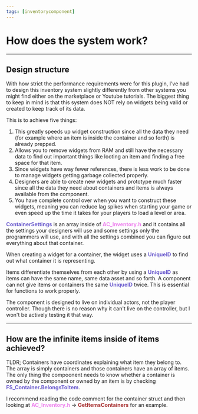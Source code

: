 ```yaml
---
tags: [inventorycomponent]
---
```


# How does the system work?

---
## Design structure
With how strict the performance requirements were for this plugin, I’ve had to design this inventory system slightly differently from other systems you might find either on the marketplace or Youtube tutorials.
The biggest thing to keep in mind is that this system does NOT rely on widgets being valid or created to keep track of its data.

This is to achieve five things:
1. This greatly speeds up widget construction since all the data they need (for example where an item is inside the container and so forth) is already prepped.
2. Allows you to remove widgets from RAM and still have the necessary data to find out important things like looting an item and finding a free space for that item.
3. Since widgets have way fewer references, there is less work to be done to manage widgets getting garbage collected properly.
4. Designers are able to create new widgets and prototype much faster since all the data they need about containers and items is always available from the component.
5. You have complete control over when you want to construct these widgets, meaning you can reduce lag spikes when starting your game or even speed up the time it takes for your players to load a level or area.

<span style="color:slateblue">**ContainerSettings**</span> is an array inside of <span style="color:violet">**AC_Inventory.h**</span> and it contains all the settings your designers will use and some settings only the programmers will use, and with all the settings combined you can figure out everything about that container.

When creating a widget for a container, the widget uses a <span style="color:slateblue">**UniqueID**</span> to find out what container it is representing.

Items differentiate themselves from each other by using a <span style="color:slateblue">**UniqueID**</span> as items can have the same name, same data asset and so forth. A component can not give items or containers the same <span style="color:slateblue">**UniqueID**</span> twice. This is essential for functions to work properly.

The component is designed to live on individual actors, not the player controller. Though there is no reason why it can't live on the controller, but I won't be actively testing it that way.

---
## How are the infinite items inside of items achieved?

TLDR; Containers have coordinates explaining what item they belong to. The array is simply containers and those containers have an array of items. The only thing the compoonent needs to know whether a container is owned by the component or owned by an item is by checking <span style="color:slateblue">**FS_Container**</span>**.**<span style="color:slateblue">**BelongsToItem**</span>.

I recommend reading the code comment for the container struct and then looking at <span style="color:violet">**AC_Inventory.h**</span> -> <span style="color:brown">**GetItemsContainers**</span> for an example.